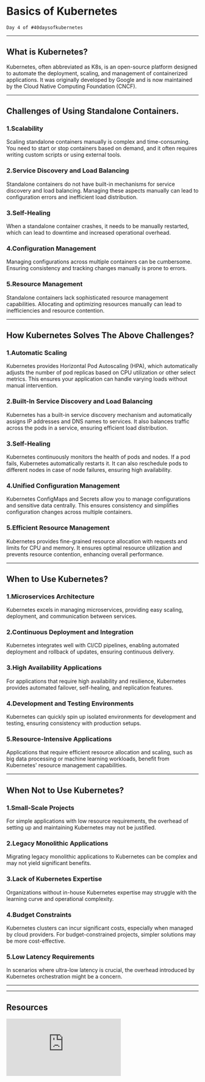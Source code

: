 # Basics of Kubernetes

    Day 4 of #40daysofkubernetes

---

## What is Kubernetes?

Kubernetes, often abbreviated as K8s, is an open-source platform designed to automate the deployment, scaling, and management of containerized applications. It was originally developed by Google and is now maintained by the Cloud Native Computing Foundation (CNCF).

---

## Challenges of Using Standalone Containers.

### 1.Scalability

Scaling standalone containers manually is complex and time-consuming. You need to start or stop containers based on demand, and it often requires writing custom scripts or using external tools.

### 2.Service Discovery and Load Balancing

Standalone containers do not have built-in mechanisms for service discovery and load balancing. Managing these aspects manually can lead to configuration errors and inefficient load distribution.

### 3.Self-Healing

When a standalone container crashes, it needs to be manually restarted, which can lead to downtime and increased operational overhead.

### 4.Configuration Management

Managing configurations across multiple containers can be cumbersome. Ensuring consistency and tracking changes manually is prone to errors.

### 5.Resource Management

Standalone containers lack sophisticated resource management capabilities. Allocating and optimizing resources manually can lead to inefficiencies and resource contention.

---

## How Kubernetes Solves The Above Challenges?

### 1.Automatic Scaling

Kubernetes provides Horizontal Pod Autoscaling (HPA), which automatically adjusts the number of pod replicas based on CPU utilization or other select metrics. This ensures your application can handle varying loads without manual intervention.

### 2.Built-In Service Discovery and Load Balancing

Kubernetes has a built-in service discovery mechanism and automatically assigns IP addresses and DNS names to services. It also balances traffic across the pods in a service, ensuring efficient load distribution.

### 3.Self-Healing

Kubernetes continuously monitors the health of pods and nodes. If a pod fails, Kubernetes automatically restarts it. It can also reschedule pods to different nodes in case of node failures, ensuring high availability.

### 4.Unified Configuration Management

Kubernetes ConfigMaps and Secrets allow you to manage configurations and sensitive data centrally. This ensures consistency and simplifies configuration changes across multiple containers.

### 5.Efficient Resource Management

Kubernetes provides fine-grained resource allocation with requests and limits for CPU and memory. It ensures optimal resource utilization and prevents resource contention, enhancing overall performance.

---

## When to Use Kubernetes?

### 1.Microservices Architecture

Kubernetes excels in managing microservices, providing easy scaling, deployment, and communication between services.

### 2.Continuous Deployment and Integration

Kubernetes integrates well with CI/CD pipelines, enabling automated deployment and rollback of updates, ensuring continuous delivery.

### 3.High Availability Applications

For applications that require high availability and resilience, Kubernetes provides automated failover, self-healing, and replication features.

### 4.Development and Testing Environments

Kubernetes can quickly spin up isolated environments for development and testing, ensuring consistency with production setups.

### 5.Resource-Intensive Applications

Applications that require efficient resource allocation and scaling, such as big data processing or machine learning workloads, benefit from Kubernetes' resource management capabilities.

---

## When Not to Use Kubernetes?

### 1.Small-Scale Projects

For simple applications with low resource requirements, the overhead of setting up and maintaining Kubernetes may not be justified.

### 2.Legacy Monolithic Applications

Migrating legacy monolithic applications to Kubernetes can be complex and may not yield significant benefits.

### 3.Lack of Kubernetes Expertise

Organizations without in-house Kubernetes expertise may struggle with the learning curve and operational complexity.

### 4.Budget Constraints

Kubernetes clusters can incur significant costs, especially when managed by cloud providers. For budget-constrained projects, simpler solutions may be more cost-effective.

### 5.Low Latency Requirements

In scenarios where ultra-low latency is crucial, the overhead introduced by Kubernetes orchestration might be a concern.

---

---

## Resources

<iframe style="max-width:100%; height:auto;" src="https://www.youtube.com/embed/lXs1VCWqIH4" title="Day 4/40 - Why Kubernetes Is Used - Kubernetes Simply Explained - CKA Full Course 2024" frameborder="0" allow="accelerometer; autoplay; clipboard-write; encrypted-media; gyroscope; picture-in-picture; web-share" referrerpolicy="strict-origin-when-cross-origin" allowfullscreen></iframe>
